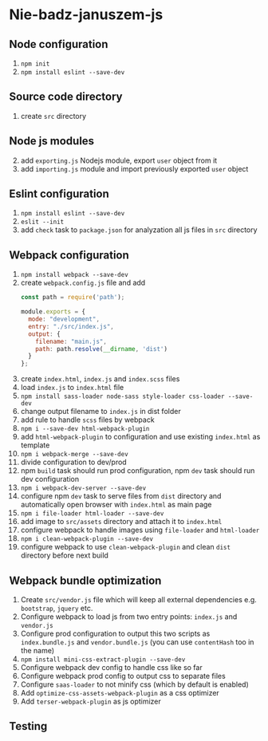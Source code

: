 # Nie-badz-januszem-js

## Node configuration
1. `npm init`
2. `npm install eslint --save-dev`

## Source code directory
1. create `src` directory

## Node js modules
2. add `exporting.js` Nodejs module, export `user` object from it
3. add `importing.js` module and import previously exported `user` object

## Eslint configuration
1. `npm install eslint --save-dev`
2. `eslit --init`
4. add `check` task to `package.json` for analyzation all js files in `src` directory

## Webpack configuration
1. `npm install webpack --save-dev`
2. create `webpack.config.js` file and add
    ```js
    const path = require('path');
    
    module.exports = {
      mode: "development",
      entry: "./src/index.js",
      output: {
        filename: "main.js",
        path: path.resolve(__dirname, 'dist')
      }
    };
    ```
3. create `index.html`, `index.js` and `index.scss` files
4. load `index.js` to `index.html` file 
5. `npm install sass-loader node-sass style-loader css-loader --save-dev`
6. change output filename to `index.js` in dist folder
7. add rule to handle `scss` files by webpack
8. `npm i --save-dev html-webpack-plugin`
9. add `html-webpack-plugin` to configuration and use existing `index.html` as template
10. `npm i webpack-merge --save-dev`
11. divide configuration to dev/prod
12. npm `build` task should run prod configuration, npm `dev` task should run dev configuration
13. `npm i webpack-dev-server --save-dev`
14. configure npm `dev` task to serve files from `dist` directory and automatically open browser with `index.html`
as main page
15. `npm i file-loader html-loader --save-dev`
16. add image to `src/assets` directory and attach it to `index.html`
17. configure webpack to handle images using `file-loader` and `html-loader`
18. `npm i clean-webpack-plugin --save-dev`
19. configure webpack to use `clean-webpack-plugin` and clean `dist` directory before next build

## Webpack bundle optimization
1. Create `src/vendor.js` file which will keep all external dependencies e.g. `bootstrap`, `jquery` etc.
2. Configure webpack to load js from two entry points: `index.js` and `vendor.js`
3. Configure prod configuration to output this two scripts as `index.bundle.js` and `vendor.bundle.js` (you can use `contentHash` too in the name)
4. `npm install mini-css-extract-plugin --save-dev`
5. Configure webpack dev config to handle css like so far
6. Configure webpack prod config to output css to separate files
7. Configure `saas-loader` to not minify css (which by default is enabled)
8. Add `optimize-css-assets-webpack-plugin` as a css optimizer
9. Add `terser-webpack-plugin` as js optimizer

## Testing